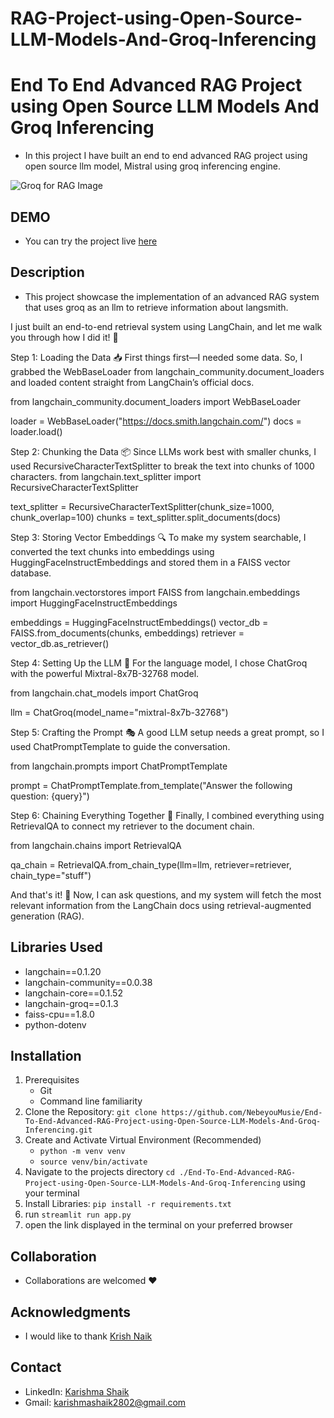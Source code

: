 # RAG-Project-using-Open-Source-LLM-Models-And-Groq-Inferencing

# End To End Advanced RAG Project using Open Source LLM Models And Groq Inferencing
 - In this project I have built an end to end advanced RAG project using open source llm model, Mistral using groq inferencing engine.

![Groq for RAG Image](https://github.com/user-attachments/assets/eab8237b-3cee-407a-a842-009dfe8e79a4)

## DEMO
 - You can try the project live [here](https://8510-01hwj8ynshjz7spkr595x77ec2.cloudspaces.litng.ai/)

## Description
- This project showcase the implementation of an advanced RAG system that uses groq as an llm to retrieve information about langsmith.

I just built an end-to-end retrieval system using LangChain, and let me walk you through how I did it! 🚀

Step 1: Loading the Data 📥
First things first—I needed some data. So, I grabbed the WebBaseLoader from langchain_community.document_loaders and loaded content straight from LangChain’s official docs.

from langchain_community.document_loaders import WebBaseLoader

loader = WebBaseLoader("https://docs.smith.langchain.com/")
docs = loader.load()

Step 2: Chunking the Data 📦
Since LLMs work best with smaller chunks, I used RecursiveCharacterTextSplitter to break the text into chunks of 1000 characters.
from langchain.text_splitter import RecursiveCharacterTextSplitter

text_splitter = RecursiveCharacterTextSplitter(chunk_size=1000, chunk_overlap=100)
chunks = text_splitter.split_documents(docs)

Step 3: Storing Vector Embeddings 🔍
To make my system searchable, I converted the text chunks into embeddings using HuggingFaceInstructEmbeddings and stored them in a FAISS vector database.

from langchain.vectorstores import FAISS
from langchain.embeddings import HuggingFaceInstructEmbeddings

embeddings = HuggingFaceInstructEmbeddings()
vector_db = FAISS.from_documents(chunks, embeddings)
retriever = vector_db.as_retriever()


Step 4: Setting Up the LLM 🤖
For the language model, I chose ChatGroq with the powerful Mixtral-8x7B-32768 model.

from langchain.chat_models import ChatGroq

llm = ChatGroq(model_name="mixtral-8x7b-32768")


Step 5: Crafting the Prompt 🎭
A good LLM setup needs a great prompt, so I used ChatPromptTemplate to guide the conversation.

from langchain.prompts import ChatPromptTemplate

prompt = ChatPromptTemplate.from_template("Answer the following question: {query}")


Step 6: Chaining Everything Together 🔗
Finally, I combined everything using RetrievalQA to connect my retriever to the document chain.

from langchain.chains import RetrievalQA

qa_chain = RetrievalQA.from_chain_type(llm=llm, retriever=retriever, chain_type="stuff")

And that's it! 🎉 Now, I can ask questions, and my system will fetch the most relevant information from the LangChain docs using retrieval-augmented generation (RAG).

## Libraries Used
 - langchain==0.1.20
 - langchain-community==0.0.38
 - langchain-core==0.1.52
 - langchain-groq==0.1.3
 - faiss-cpu==1.8.0
 - python-dotenv

## Installation
 1. Prerequisites
    - Git
    - Command line familiarity
 2. Clone the Repository: `git clone https://github.com/NebeyouMusie/End-To-End-Advanced-RAG-Project-using-Open-Source-LLM-Models-And-Groq-Inferencing.git`
 3. Create and Activate Virtual Environment (Recommended)
    - `python -m venv venv`
    - `source venv/bin/activate`
 4. Navigate to the projects directory `cd ./End-To-End-Advanced-RAG-Project-using-Open-Source-LLM-Models-And-Groq-Inferencing` using your terminal
 5. Install Libraries: `pip install -r requirements.txt`
 6. run `streamlit run app.py`
 7. open the link displayed in the terminal on your preferred browser

## Collaboration
- Collaborations are welcomed ❤️

## Acknowledgments
 - I would like to thank [Krish Naik](https://www.youtube.com/@krishnaik06)
   
## Contact
 - LinkedIn: [Karishma Shaik](https:(https://www.linkedin.com/in/shaik-karishma2004/))
 - Gmail: karishmashaik2802@gmail.com


